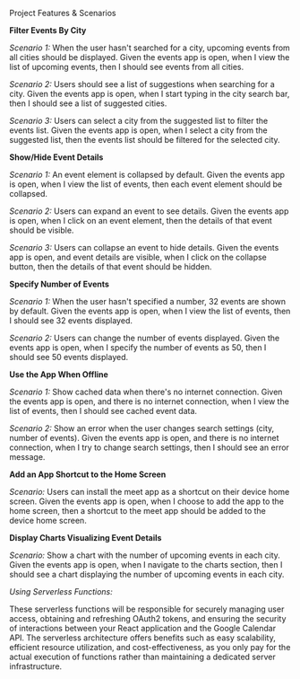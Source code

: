 Project Features & Scenarios

**Filter Events By City**

*Scenario 1:* When the user hasn't searched for a city, upcoming events from all cities should be displayed.
Given the events app is open, when I view the list of upcoming events, then I should see events from all cities.

*Scenario 2:* Users should see a list of suggestions when searching for a city.
Given the events app is open, when I start typing in the city search bar, then I should see a list of suggested cities.

*Scenario 3:* Users can select a city from the suggested list to filter the events list.
Given the events app is open, when I select a city from the suggested list, then the events list should be filtered for the selected city.

**Show/Hide Event Details**

*Scenario 1:* An event element is collapsed by default.
Given the events app is open, when I view the list of events, then each event element should be collapsed.

*Scenario 2:* Users can expand an event to see details.
Given the events app is open, when I click on an event element, then the details of that event should be visible.

*Scenario 3:* Users can collapse an event to hide details.
Given the events app is open, and event details are visible, when I click on the collapse button, then the details of that event should be hidden.

**Specify Number of Events**

*Scenario 1:* When the user hasn't specified a number, 32 events are shown by default.
Given the events app is open, when I view the list of events, then I should see 32 events displayed.

*Scenario 2:* Users can change the number of events displayed.
Given the events app is open, when I specify the number of events as 50, then I should see 50 events displayed.

**Use the App When Offline**

*Scenario 1:* Show cached data when there's no internet connection.
Given the events app is open, and there is no internet connection, when I view the list of events, then I should see cached event data.

*Scenario 2:* Show an error when the user changes search settings (city, number of events).
Given the events app is open, and there is no internet connection, when I try to change search settings, then I should see an error message.

**Add an App Shortcut to the Home Screen**

*Scenario:* Users can install the meet app as a shortcut on their device home screen.
Given the events app is open, when I choose to add the app to the home screen, then a shortcut to the meet app should be added to the device home screen.

**Display Charts Visualizing Event Details**

*Scenario:* Show a chart with the number of upcoming events in each city.
Given the events app is open, when I navigate to the charts section, then I should see a chart displaying the number of upcoming events in each city.

*Using Serverless Functions:*

These serverless functions will be responsible for securely managing user access, obtaining and refreshing OAuth2 tokens, and ensuring the security of interactions between your React application and the Google Calendar API. The serverless architecture offers benefits such as easy scalability, efficient resource utilization, and cost-effectiveness, as you only pay for the actual execution of functions rather than maintaining a dedicated server infrastructure.
